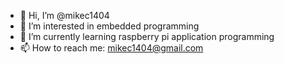 - 👋 Hi, I’m @mikec1404
- 👀 I’m interested in embedded programming
- 🌱 I’m currently learning raspberry pi application programming  
- 📫 How to reach me: mikec1404@gmail.com

<!---
mikec1404/mikec1404 is a ✨ special ✨ repository because its `README.md` (this file) appears on your GitHub profile.
You can click the Preview link to take a look at your changes.
--->
